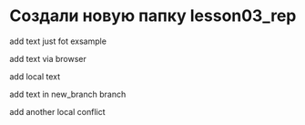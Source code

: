 ﻿# Создали новую папку lesson03_rep

add text just fot exsample


add text via browser


add local text

add text in new_branch branch



add another  local conflict

